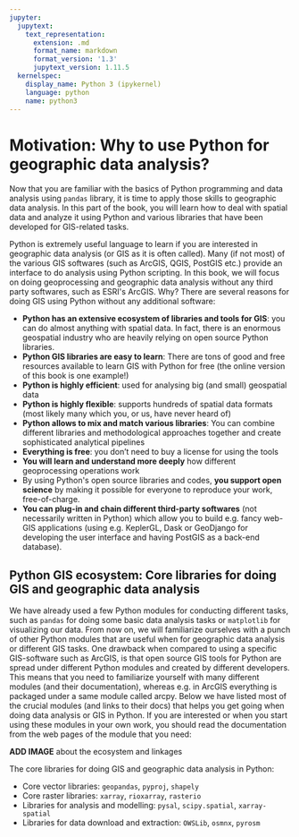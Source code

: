 ```yaml
---
jupyter:
  jupytext:
    text_representation:
      extension: .md
      format_name: markdown
      format_version: '1.3'
      jupytext_version: 1.11.5
  kernelspec:
    display_name: Python 3 (ipykernel)
    language: python
    name: python3
---
```


# Motivation: Why to use Python for geographic data analysis?

Now that you are familiar with the basics of Python programming and data analysis using `pandas` library, it is time to apply those skills to geographic data analysis. In this part of the book, you will learn how to deal with spatial data and analyze it using Python and various libraries that have been developed for GIS-related tasks. 


Python is extremely useful language to learn if you are interested in geographic data analysis (or GIS as it is often called). Many (if not most) of the various GIS softwares (such as ArcGIS, QGIS, PostGIS etc.) provide an interface to do analysis using Python scripting. In this book, we will focus on doing geoprocessing and geographic data analysis without any third party softwares, such as ESRI's ArcGIS. Why? There are several reasons for doing GIS using Python without any additional software:

- **Python has an extensive ecosystem of libraries and tools for GIS**: you can do almost anything with spatial data. In fact, there is an enormous geospatial industry who are heavily relying on open source Python libraries.
- **Python GIS libraries are easy to learn**: There are tons of good and free resources available to learn GIS with Python for free (the online version of this book is one example!) 
- **Python is highly efficient**: used for analysing big (and small) geospatial data
- **Python is highly flexible**: supports hundreds of spatial data formats (most likely many which you, or us, have never heard of)
- **Python allows to mix and match various libraries**: You can combine different libraries and methodological approaches together and create sophisticated analytical pipelines 
- **Everything is free**: you don’t need to buy a license for using the tools
- **You will learn and understand more deeply** how different geoprocessing operations work
- By using Python's open source libraries and codes, **you support open science** by making it possible for everyone to reproduce your work, free-of-charge.
- **You can plug-in and chain different third-party softwares** (not necessarily written in Python) which allow you to build e.g. fancy web-GIS applications (using e.g. KeplerGL, Dask or GeoDjango for developing the user interface and having PostGIS as a back-end database).


## Python GIS ecosystem: Core libraries for doing GIS and geographic data analysis

We have already used a few Python modules for conducting different tasks, such as `pandas` for doing some basic data analysis tasks or `matplotlib` for visualizing our data. From now on, we will familiarize ourselves with a punch of other Python modules that are useful when for geographic data analysis or different GIS tasks. One drawback when compared to using a specific GIS-software such as ArcGIS, is that open source GIS tools for Python are spread under different Python modules and created by different developers. This means that you need to familiarize yourself with many different modules (and their documentation), whereas e.g. in ArcGIS everything is packaged under a same module called arcpy. Below we have listed most of the crucial modules (and links to their docs) that helps you get going when doing data analysis or GIS in Python. If you are interested or when you start using these modules in your own work, you should read the documentation from the web pages of the module that you need:


**ADD IMAGE** about the ecosystem and linkages


The core libraries for doing GIS and geographic data analysis in Python:

- Core vector libraries: `geopandas`, `pyproj`, `shapely`
- Core raster libraries: `xarray`, `rioxarray`, `rasterio`
- Libraries for analysis and modelling: `pysal`, `scipy.spatial`, `xarray-spatial`
- Libraries for data download and extraction: `OWSLib`, `osmnx`, `pyrosm`
